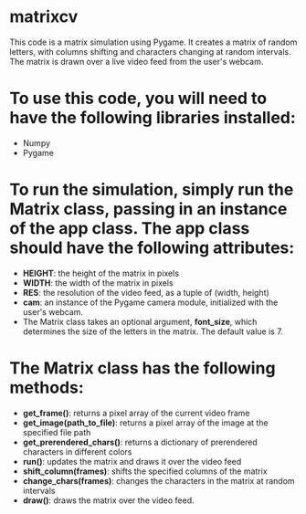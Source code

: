 # matrixcv
This code is a matrix simulation using Pygame. It creates a matrix of random letters, with columns shifting and characters changing at random intervals. The matrix is drawn over a live video feed from the user's webcam.

# To use this code, you will need to have the following libraries installed:

* Numpy
* Pygame
# To run the simulation, simply run the Matrix class, passing in an instance of the app class. The app class should have the following attributes:

* **HEIGHT**: the height of the matrix in pixels
* **WIDTH**: the width of the matrix in pixels
* **RES**: the resolution of the video feed, as a tuple of (width, height)
* **cam**: an instance of the Pygame camera module, initialized with the user's webcam.
* The Matrix class takes an optional argument, **font_size**, which determines the size of the letters in the matrix. The default value is 7.

# The Matrix class has the following methods:

* **get_frame()**: returns a pixel array of the current video frame
* **get_image(path_to_file)**: returns a pixel array of the image at the specified file path
* **get_prerendered_chars()**: returns a dictionary of prerendered characters in different colors
* **run()**: updates the matrix and draws it over the video feed
* **shift_column(frames)**: shifts the specified columns of the matrix
* **change_chars(frames)**: changes the characters in the matrix at random intervals
* **draw()**: draws the matrix over the video feed.
